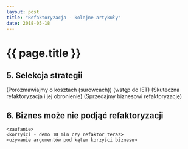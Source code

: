 ```yaml
---
layout: post
title: "Refaktoryzacja - kolejne artykuły"
date: 2018-05-18
---
```


# {{ page.title }}

## 5. Selekcja strategii

(Porozmawiajmy o kosztach (surowcach))
(wstęp do IET)
(Skuteczna refaktoryzacja i jej obronienie)
(Sprzedajmy biznesowi refaktoryzację)

## 6. Biznes może nie podjąć refaktoryzacji
    <zaufanie>
    <korzyści - demo 10 mln czy refaktor teraz>
    <używanie argumentów pod kątem korzyści biznesu>
